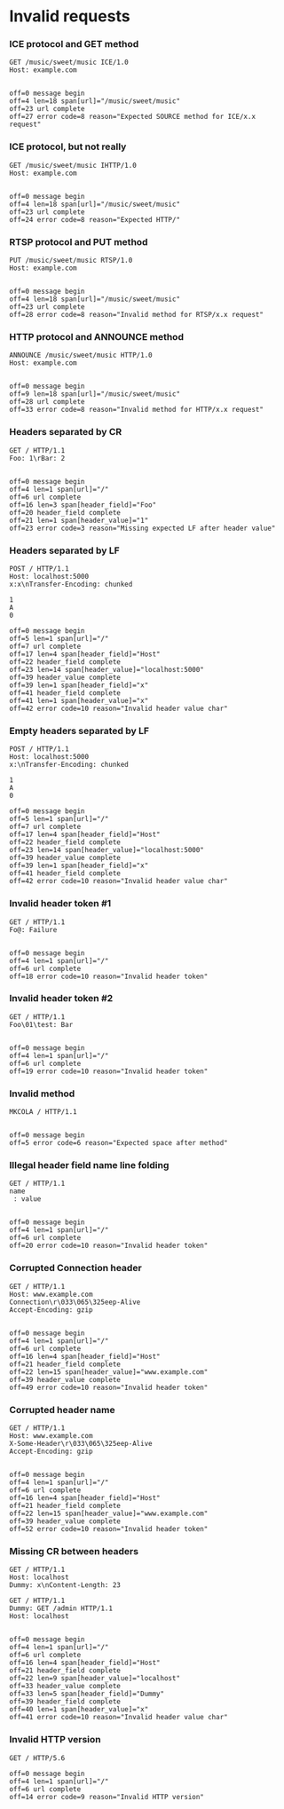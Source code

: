 Invalid requests
================

### ICE protocol and GET method

<!-- meta={"type": "request"} -->
```http
GET /music/sweet/music ICE/1.0
Host: example.com


```

```log
off=0 message begin
off=4 len=18 span[url]="/music/sweet/music"
off=23 url complete
off=27 error code=8 reason="Expected SOURCE method for ICE/x.x request"
```

### ICE protocol, but not really

<!-- meta={"type": "request"} -->
```http
GET /music/sweet/music IHTTP/1.0
Host: example.com


```

```log
off=0 message begin
off=4 len=18 span[url]="/music/sweet/music"
off=23 url complete
off=24 error code=8 reason="Expected HTTP/"
```

### RTSP protocol and PUT method

<!-- meta={"type": "request"} -->
```http
PUT /music/sweet/music RTSP/1.0
Host: example.com


```

```log
off=0 message begin
off=4 len=18 span[url]="/music/sweet/music"
off=23 url complete
off=28 error code=8 reason="Invalid method for RTSP/x.x request"
```

### HTTP protocol and ANNOUNCE method

<!-- meta={"type": "request"} -->
```http
ANNOUNCE /music/sweet/music HTTP/1.0
Host: example.com


```

```log
off=0 message begin
off=9 len=18 span[url]="/music/sweet/music"
off=28 url complete
off=33 error code=8 reason="Invalid method for HTTP/x.x request"
```

### Headers separated by CR

<!-- meta={"type": "request"} -->
```http
GET / HTTP/1.1
Foo: 1\rBar: 2


```

```log
off=0 message begin
off=4 len=1 span[url]="/"
off=6 url complete
off=16 len=3 span[header_field]="Foo"
off=20 header_field complete
off=21 len=1 span[header_value]="1"
off=23 error code=3 reason="Missing expected LF after header value"
```

### Headers separated by LF

<!-- meta={"type": "request"} -->
```http
POST / HTTP/1.1
Host: localhost:5000
x:x\nTransfer-Encoding: chunked

1
A
0

```

```log
off=0 message begin
off=5 len=1 span[url]="/"
off=7 url complete
off=17 len=4 span[header_field]="Host"
off=22 header_field complete
off=23 len=14 span[header_value]="localhost:5000"
off=39 header_value complete
off=39 len=1 span[header_field]="x"
off=41 header_field complete
off=41 len=1 span[header_value]="x"
off=42 error code=10 reason="Invalid header value char"
```

### Empty headers separated by LF

<!-- meta={"type": "request"} -->
```http
POST / HTTP/1.1
Host: localhost:5000
x:\nTransfer-Encoding: chunked

1
A
0

```

```log
off=0 message begin
off=5 len=1 span[url]="/"
off=7 url complete
off=17 len=4 span[header_field]="Host"
off=22 header_field complete
off=23 len=14 span[header_value]="localhost:5000"
off=39 header_value complete
off=39 len=1 span[header_field]="x"
off=41 header_field complete
off=42 error code=10 reason="Invalid header value char"
```

### Invalid header token #1

<!-- meta={"type": "request", "noScan": true} -->
```http
GET / HTTP/1.1
Fo@: Failure


```

```log
off=0 message begin
off=4 len=1 span[url]="/"
off=6 url complete
off=18 error code=10 reason="Invalid header token"
```

### Invalid header token #2

<!-- meta={"type": "request", "noScan": true} -->
```http
GET / HTTP/1.1
Foo\01\test: Bar


```

```log
off=0 message begin
off=4 len=1 span[url]="/"
off=6 url complete
off=19 error code=10 reason="Invalid header token"
```

### Invalid method

<!-- meta={"type": "request"} -->
```http
MKCOLA / HTTP/1.1


```

```log
off=0 message begin
off=5 error code=6 reason="Expected space after method"
```

### Illegal header field name line folding

<!-- meta={"type": "request", "noScan": true} -->
```http
GET / HTTP/1.1
name
 : value


```

```log
off=0 message begin
off=4 len=1 span[url]="/"
off=6 url complete
off=20 error code=10 reason="Invalid header token"
```

### Corrupted Connection header

<!-- meta={"type": "request", "noScan": true} -->
```http
GET / HTTP/1.1
Host: www.example.com
Connection\r\033\065\325eep-Alive
Accept-Encoding: gzip


```

```log
off=0 message begin
off=4 len=1 span[url]="/"
off=6 url complete
off=16 len=4 span[header_field]="Host"
off=21 header_field complete
off=22 len=15 span[header_value]="www.example.com"
off=39 header_value complete
off=49 error code=10 reason="Invalid header token"
```

### Corrupted header name

<!-- meta={"type": "request", "noScan": true} -->
```http
GET / HTTP/1.1
Host: www.example.com
X-Some-Header\r\033\065\325eep-Alive
Accept-Encoding: gzip


```

```log
off=0 message begin
off=4 len=1 span[url]="/"
off=6 url complete
off=16 len=4 span[header_field]="Host"
off=21 header_field complete
off=22 len=15 span[header_value]="www.example.com"
off=39 header_value complete
off=52 error code=10 reason="Invalid header token"
```

### Missing CR between headers

<!-- meta={"type": "request", "noScan": true} -->
 
```http
GET / HTTP/1.1
Host: localhost
Dummy: x\nContent-Length: 23

GET / HTTP/1.1
Dummy: GET /admin HTTP/1.1
Host: localhost


```

```log
off=0 message begin
off=4 len=1 span[url]="/"
off=6 url complete
off=16 len=4 span[header_field]="Host"
off=21 header_field complete
off=22 len=9 span[header_value]="localhost"
off=33 header_value complete
off=33 len=5 span[header_field]="Dummy"
off=39 header_field complete
off=40 len=1 span[header_value]="x"
off=41 error code=10 reason="Invalid header value char"
```

### Invalid HTTP version

<!-- meta={"type": "request", "noScan": true} -->
```http
GET / HTTP/5.6
```

```log
off=0 message begin
off=4 len=1 span[url]="/"
off=6 url complete
off=14 error code=9 reason="Invalid HTTP version"
```
